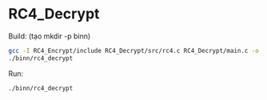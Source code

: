 ﻿# RC4_Decrypt

Build: (tạo mkdir -p binn)
```bash
gcc -I RC4_Encrypt/include RC4_Decrypt/src/rc4.c RC4_Decrypt/main.c -o binn/rc4_decrypt
./binn/rc4_decrypt

```
Run:
```bash
./binn/rc4_decrypt
```

